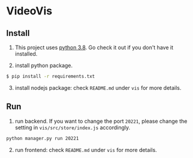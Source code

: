 # VideoVis

## Install

1. This project uses [python 3.8](https://www.python.org/). Go check it out if you don't have it installed.

2. install python package.
```sh
$ pip install -r requirements.txt
```

3. install nodejs package: check `README.md` under `vis` for more details.

## Run

1. run backend. If you want to change the port `20221`, please change the setting in `vis/src/store/index.js` accordingly.
```sh
python manager.py run 20221
```

2. run frontend: check `README.md` under `vis` for more details.